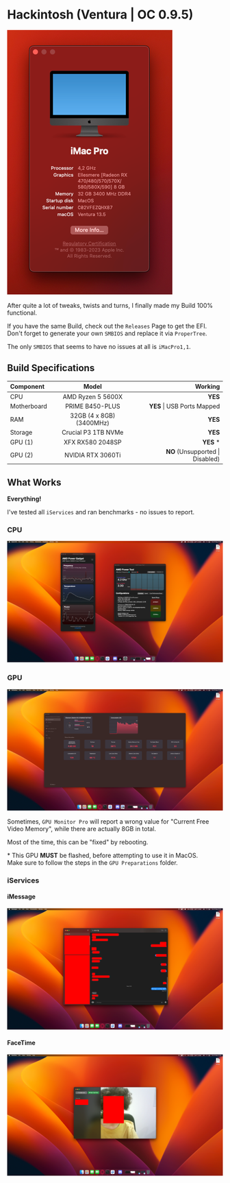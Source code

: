 # Hackintosh (Ventura | OC 0.9.5)

![alt text](https://github.com/danfq/Hackintosh-Ventura-0.9.4/blob/main/Screenshots/system.png?raw=true)

After quite a lot of tweaks, twists and turns, I finally made my Build 100% functional.

If you have the same Build, check out the `Releases` Page to get the EFI.<br>
Don't forget to generate your own `SMBIOS` and replace it via `ProperTree`.

The only `SMBIOS` that seems to have no issues at all is `iMacPro1,1`.

## Build Specifications

| Component   | Model       | Working       |
| :---        |    :----:   |          ---: |
| CPU         | AMD Ryzen 5 5600X | <b>YES</b> |
| Motherboard | PRIME B450-PLUS   | <b>YES</b> \| USB Ports Mapped    |
| RAM         | 32GB (4 x 8GB) (3400MHz)       | <b>YES</b>    |
| Storage     | Crucial P3 1TB NVMe | <b>YES</b> |
| GPU (1)     | XFX RX580 2048SP | <b>YES</b> * |
| GPU (2)     | NVIDIA RTX 3060Ti | <b>NO</b> (Unsupported \| Disabled) |

## What Works

<b>Everything!</b>

I've tested all `iServices` and ran benchmarks - no issues to report.

### CPU

![alt text](https://github.com/danfq/Hackintosh-Ventura-0.9.4/blob/main/Screenshots/cpu.png?raw=true)

### GPU
![alt text](https://github.com/danfq/Hackintosh-Ventura-0.9.4/blob/main/Screenshots/gpu.png?raw=true)

Sometimes, `GPU Monitor Pro` will report a wrong value for "Current Free Video Memory", while there are actually 8GB in total.

Most of the time, this can be "fixed" by rebooting.

\* This GPU <b>MUST</b> be flashed, before attempting to use it in MacOS.<br>
Make sure to follow the steps in the `GPU Preparations` folder.

### iServices

#### iMessage

![alt text](https://github.com/danfq/Hackintosh-Ventura-0.9.4/blob/main/Screenshots/imessage.png?raw=true)

#### FaceTime
![alt text](https://github.com/danfq/Hackintosh-Ventura-0.9.4/blob/main/Screenshots/facetime.png?raw=true)
